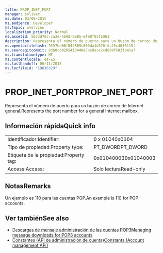 ```yaml
---
title: PROP_INET_PORT
manager: soliver
ms.date: 03/09/2015
ms.audience: Developer
ms.topic: overview
localization_priority: Normal
ms.assetid: 5633d70c-ca3e-4b9d-8e85-ef98f85f1961
description: Representa el número de puerto para un buzón de correo de Internet general.
ms.openlocfilehash: 9557be66f049889c860da1d376fdc25c4636115f
ms.sourcegitcommit: 9d60cd82b5413446e5bc8ace2cd689f683fb41a7
ms.translationtype: MT
ms.contentlocale: es-ES
ms.lasthandoff: 06/11/2018
ms.locfileid: "19816329"
---
```

# <a name="propinetport"></a><span data-ttu-id="331c4-103">PROP_INET_PORT</span><span class="sxs-lookup"><span data-stu-id="331c4-103">PROP_INET_PORT</span></span>

<span data-ttu-id="331c4-104">Representa el número de puerto para un buzón de correo de Internet general.</span><span class="sxs-lookup"><span data-stu-id="331c4-104">Represents the port number for a general Internet mailbox.</span></span>
  
## <a name="quick-info"></a><span data-ttu-id="331c4-105">Información rápida</span><span class="sxs-lookup"><span data-stu-id="331c4-105">Quick info</span></span>

|||
|:-----|:-----|
|<span data-ttu-id="331c4-106">Identificador:</span><span class="sxs-lookup"><span data-stu-id="331c4-106">Identifier:</span></span>  <br/> |<span data-ttu-id="331c4-107">0 x 0104</span><span class="sxs-lookup"><span data-stu-id="331c4-107">0x0104</span></span>  <br/> |
|<span data-ttu-id="331c4-108">Tipo de propiedad:</span><span class="sxs-lookup"><span data-stu-id="331c4-108">Property type:</span></span>  <br/> |<span data-ttu-id="331c4-109">PT_DWORD</span><span class="sxs-lookup"><span data-stu-id="331c4-109">PT_DWORD</span></span>  <br/> |
|<span data-ttu-id="331c4-110">Etiqueta de la propiedad:</span><span class="sxs-lookup"><span data-stu-id="331c4-110">Property tag:</span></span>  <br/> |<span data-ttu-id="331c4-111">0x01040003</span><span class="sxs-lookup"><span data-stu-id="331c4-111">0x01040003</span></span>  <br/> |
|<span data-ttu-id="331c4-112">Access:</span><span class="sxs-lookup"><span data-stu-id="331c4-112">Access:</span></span>  <br/> |<span data-ttu-id="331c4-113">Solo lectura</span><span class="sxs-lookup"><span data-stu-id="331c4-113">Read-only</span></span>  <br/> |
   
## <a name="remarks"></a><span data-ttu-id="331c4-114">Notas</span><span class="sxs-lookup"><span data-stu-id="331c4-114">Remarks</span></span>

<span data-ttu-id="331c4-115">Un ejemplo es 110 para las cuentas POP.</span><span class="sxs-lookup"><span data-stu-id="331c4-115">An example is 110 for POP accounts.</span></span>
  
## <a name="see-also"></a><span data-ttu-id="331c4-116">Ver también</span><span class="sxs-lookup"><span data-stu-id="331c4-116">See also</span></span>

- [<span data-ttu-id="331c4-117">Descargas de mensaje administración de las cuentas POP3</span><span class="sxs-lookup"><span data-stu-id="331c4-117">Managing message downloads for POP3 accounts</span></span>](managing-message-downloads-for-pop3-accounts.md) 
- [<span data-ttu-id="331c4-118">Constantes (API de administración de cuenta)</span><span class="sxs-lookup"><span data-stu-id="331c4-118">Constants (Account management API)</span></span>](constants-account-management-api.md)

